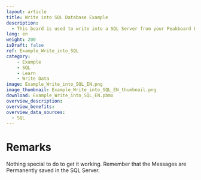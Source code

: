 ```yaml
---
layout: article
title: Write into SQL Database Example
description: 
  - This board is used to write into a SQL Server from your Peakboard Box
lang: en
weight: 200
isDraft: false
ref: Example_Write_into_SQL
category:
    - Example
    - SQL
    - Learn
    - Write Data
image: Example_Write_into_SQL_EN.png
image_thumbnail: Example_Write_into_SQL_EN_thumbnail.png
download: Example_Write_into_SQL_EN.pbmx
overview_description:
overview_benefits:
overview_data_sources: 
  - SQL
---
```

# Remarks
Nothing special to do to get it working. Remember that the Messages are Permanently saved in the SQL Server.